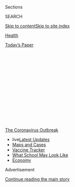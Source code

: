 <div id="app">

<div>

<div>

<div>

<div class="NYTAppHideMasthead css-1q2w90k e1suatyy0">

<div class="section css-ui9rw0 e1suatyy2">

<div class="css-eph4ug er09x8g0">

<div class="css-6n7j50">

</div>

<span class="css-1dv1kvn">Sections</span>

<div class="css-10488qs">

<span class="css-1dv1kvn">SEARCH</span>

</div>

[Skip to content](#site-content)[Skip to site
index](#site-index)

</div>

<div id="masthead-section-label" class="css-1wr3we4 eaxe0e00">

[Health](https://www.nytimes3xbfgragh.onion/section/health)

</div>

<div class="css-10698na e1huz5gh0">

</div>

</div>

<div id="masthead-bar-one" class="section hasLinks css-15hmgas e1csuq9d3">

<div class="css-uqyvli e1csuq9d0">

</div>

<div class="css-1uqjmks e1csuq9d1">

</div>

<div class="css-9e9ivx">

[](https://myaccount.nytimes3xbfgragh.onion/auth/login?response_type=cookie&client_id=vi)

</div>

<div class="css-1bvtpon e1csuq9d2">

[Today’s
Paper](https://www.nytimes3xbfgragh.onion/section/todayspaper)

</div>

</div>

</div>

</div>

<div data-aria-hidden="false">

<div id="site-content" data-role="main">

<div>

<div class="css-1aor85t" style="opacity:0.000000001;z-index:-1;visibility:hidden">

<div class="css-1hqnpie">

<div class="css-epjblv">

<span class="css-17xtcya">[Health](/section/health)</span><span class="css-x15j1o">|</span><span class="css-fwqvlz">Contact
Tracing Is Failing in Many States. Here’s
Why.</span>

</div>

<div class="css-k008qs">

<div class="css-1iwv8en">

<span class="css-18z7m18"></span>

<div>

</div>

</div>

<span class="css-1n6z4y">https://nyti.ms/33cvxqQ</span>

<div class="css-1705lsu">

<div class="css-4xjgmj">

<div class="css-4skfbu" data-role="toolbar" data-aria-label="Social Media Share buttons, Save button, and Comments Panel with current comment count" data-testid="share-tools">

  - 
  - 
  - 
  - 
    
    <div class="css-6n7j50">
    
    </div>

  - 
  - 

</div>

</div>

</div>

</div>

</div>

</div>

<div id="NYT_TOP_BANNER_REGION" class="css-13pd83m">

<div>

<div id="styln-prism-menu-1592847958612" class="section interactive-content interactive-size-medium css-1edisqu">

<div class="css-17ih8de interactive-body">

<div id="scroll-container" class="css-1gj85ro">

[<span class="styln-title-wrap"><span class="css-1pje3qr">The
Coronavirus</span><span class="css-1pje3qr">
Outbreak</span></span>](https://www.nytimes3xbfgragh.onion/news-event/coronavirus?action=click&pgtype=Article&state=default&region=TOP_BANNER&context=storylines_menu)

  - <span class="css-kqxiym" data-emphasize="true">live</span>[Latest
    Updates](https://www.nytimes3xbfgragh.onion/2020/08/01/world/coronavirus-covid-19.html?action=click&pgtype=Article&state=default&region=TOP_BANNER&context=storylines_menu)
  - [Maps and
    Cases](https://www.nytimes3xbfgragh.onion/interactive/2020/us/coronavirus-us-cases.html?action=click&pgtype=Article&state=default&region=TOP_BANNER&context=storylines_menu)
  - [Vaccine
    Tracker](https://www.nytimes3xbfgragh.onion/interactive/2020/science/coronavirus-vaccine-tracker.html?action=click&pgtype=Article&state=default&region=TOP_BANNER&context=storylines_menu)
  - [What School May Look
    Like](https://www.nytimes3xbfgragh.onion/interactive/2020/07/29/us/schools-reopening-coronavirus.html?action=click&pgtype=Article&state=default&region=TOP_BANNER&context=storylines_menu)
  - [Economy](https://www.nytimes3xbfgragh.onion/live/2020/07/31/business/stock-market-today-coronavirus?action=click&pgtype=Article&state=default&region=TOP_BANNER&context=storylines_menu)

</div>

</div>

</div>

</div>

</div>

<div id="top-wrapper" class="css-1sy8kpn">

<div id="top-slug" class="css-l9onyx">

Advertisement

</div>

[Continue reading the main
story](#after-top)

<div class="ad top-wrapper" style="text-align:center;height:100%;display:block;min-height:250px">

<div id="top" class="place-ad" data-position="top" data-size-key="top">

</div>

</div>

<div id="after-top">

</div>

</div>

<div>

<div id="sponsor-wrapper" class="css-1hyfx7x">

<div id="sponsor-slug" class="css-19vbshk">

Supported by

</div>

[Continue reading the main
story](#after-sponsor)

<div id="sponsor" class="ad sponsor-wrapper" style="text-align:center;height:100%;display:block">

</div>

<div id="after-sponsor">

</div>

</div>

<div class="css-186x18t">

</div>

<div class="css-1vkm6nb ehdk2mb0">

# Contact Tracing Is Failing in Many States. Here’s Why.

</div>

Inadequate testing and protracted delays in producing results have
crippled tracking and hampered efforts to contain major outbreaks.

<div class="css-79elbk" data-testid="photoviewer-wrapper">

<div class="css-z3e15g" data-testid="photoviewer-wrapper-hidden">

</div>

<div class="css-1a48zt4 ehw59r15" data-testid="photoviewer-children">

![<span class="css-16f3y1r e13ogyst0" data-aria-hidden="true">Contact
tracing in an office at the Florida Department of Health in Miami-Dade
County in
May.</span><span class="css-cnj6d5 e1z0qqy90" itemprop="copyrightHolder"><span class="css-1ly73wi e1tej78p0">Credit...</span><span><span>Lynne
Sladky/Associated
Press</span></span></span>](https://static01.graylady3jvrrxbe.onion/images/2020/07/28/science/28VIRUS-TRACE3/merlin_173957862_3bc4680a-bae0-43db-bf6a-1888333bef2b-articleLarge.jpg?quality=75&auto=webp&disable=upscale)

</div>

</div>

<div class="css-18e8msd">

<div class="css-vp77d3 epjyd6m0">

<div class="css-1baulvz">

By [<span class="css-1baulvz" itemprop="name">Jennifer
Steinhauer</span>](https://www.nytimes3xbfgragh.onion/by/jennifer-steinhauer)
and [<span class="css-1baulvz last-byline" itemprop="name">Abby
Goodnough</span>](https://www.nytimes3xbfgragh.onion/by/abby-goodnough)

</div>

</div>

  - 
    
    <div class="css-ld3wwf e16638kd2">
    
    July 31,
    2020
    
    </div>

  - 
    
    <div class="css-4xjgmj">
    
    <div class="css-d8bdto" data-role="toolbar" data-aria-label="Social Media Share buttons, Save button, and Comments Panel with current comment count" data-testid="share-tools">
    
      - 
      - 
      - 
      - 
        
        <div class="css-6n7j50">
        
        </div>
    
      - 
      - 
    
    </div>
    
    </div>

</div>

</div>

<div class="section meteredContent css-1r7ky0e" name="articleBody" itemprop="articleBody">

<div class="css-1fanzo5 StoryBodyCompanionColumn">

<div class="css-53u6y8">

In Arizona’s most populated region, the coronavirus is so
[ubiquitous](https://www.azfamily.com/news/continuing_coverage/coronavirus_coverage/contact-tracing-important-but-less-useful-with-spiking-cases-maricopa-county-says/article_57d55328-bb4b-11ea-8718-8b1cf4ab4137.html)
that contact tracers have been unable to reach a fraction of those
infected.

In Austin, Texas, the story is much the same. Just as it is in North
Carolina, where the state’s health secretary recently told state
lawmakers that its tracking program was hiring outside workers to [keep
up](https://www.ncdhhs.gov/news/press-releases/ncdhhs-selects-first-vendors-expand-testing-and-contact-tracing-covid-19)
with a steady rise in cases, as [a number of other
states](https://www.nashp.org/state-approaches-to-contact-tracing-covid-19/)
have done.

Cities in Florida, another state where Covid-19 cases are surging, have
largely[given up on tracking
cases](https://www.nbcmiami.com/news/local/miami-beach-mayor-urges-desantis-to-address-failures-of-floridas-contact-tracing-program/2268324/).[Things
are equally dismal in
California.](https://www.washingtonpost.com/national/coronavirus-ravaged-florida-as-ron-desantis-sidelined-scientists-and-followed-trump/2020/07/25/0b8008da-c648-11ea-b037-f9711f89ee46_story.htmlhttps://calmatters.org/health/coronavirus/2020/07/california-covid-contact-tracers-video-los-angeles/)
And in [New York City’s tracing
program](https://www.nytimes3xbfgragh.onion/2020/07/29/nyregion/new-york-contact-tracing.html),
workers complained of crippling communication and training problems.

Contact tracing, a cornerstone of the public health arsenal to tamp down
the coronavirus across the world, has largely failed in the United
States; the virus’s pervasiveness and major lags in testing have
rendered the system almost pointless. In some regions, large swaths of
the population have refused to participate or cannot even be located,
further hampering health care workers.

</div>

</div>

<div class="css-1fanzo5 StoryBodyCompanionColumn">

<div class="css-53u6y8">

“We are not doing it to the level or extent that it should be done,”
said Steve Adler, the mayor of Austin, echoing the view of many state
and city leaders. “There are three main reasons. One is the sheer number
of people, the second is the delay in getting test results back, the
third is the wide community spread of the disease.”

The
[goal](https://www.cdc.gov/coronavirus/2019-ncov/php/contact-tracing/contact-tracing-plan/contact-tracing.html)of
contact tracing for Covid-19 is to reach people who have spent more than
15 minutes within six feet of an infected person and ask them to
quarantine at home voluntarily for two weeks even if they test negative,
monitoring themselves for symptoms during that time. But few places have
reported systemic success. And from the very beginning of the U.S.
epidemic, states and cities have struggled to detect the prevalence of
the virus because of spotty and sometimes rationed diagnostic testing
and long delays in getting results.

“I think it’s easy to say contact tracing is broken,” said Carolyn
Cannuscio, an expert on the method and an associate professor of family
medicine and community health at the University of Pennsylvania. “It is
broken because so many parts of our prevention system are broken.”

Tracking those exposed is so far behind the virus raging in most places
that many public health officials believe the money and personnel
involved would be better spent on other resources, like increasing test
sites, helping schools prepare for reopening and educating the public
about mask wearing. Some public health experts now believe that, at the
very least, testing and contact tracing need to be scaled back in places
with major outbreaks. In some places, they say the effort may never
succeed.

“Contact tracing is the wrong tool for the wrong job at the wrong time,”
said Dr. David Lakey, the former state health commissioner of Texas who
helped oversee the Ebola response in Dallas in 2014.

</div>

</div>

<div class="css-1fanzo5 StoryBodyCompanionColumn">

<div class="css-53u6y8">

“Back when you had 10 cases here in Texas, it might have been useful,”
said Dr. Lakey, who is now the chief medical officer for the University
of Texas System. “But if you don’t have rapid testing, it is going to be
very difficult in a disease with 40 percent of people asymptomatic. It
is hard to see the benefit of it right
now.”

<div id="NYT_MAIN_CONTENT_1_REGION" class="css-9tf9ac">

<div>

<div id="styln-covid-updates-world" class="section interactive-content interactive-size-medium css-1ftcdic">

<div class="css-17ih8de interactive-body">

<div id="styln-briefing-block" data-asset-id="QXJ0aWNsZTpueXQ6Ly9hcnRpY2xlLzhiMjRmNTQ0LWVhMmUtNTlmNC1hMDZiLTM0YWI3YTlmN2E4YQ==">

<div class="briefing-block-header-section">

# [Latest Updates: Global Coronavirus Outbreak](https://www.nytimes3xbfgragh.onion/2020/08/01/world/coronavirus-covid-19.html?action=click&pgtype=Article&state=default&region=MAIN_CONTENT_1&context=storylines_live_updates)

<div class="briefing-block-ts">

Updated 2020-08-01T19:08:55.687Z

</div>

</div>

  - [Top officials work to break impasse over jobless
    benefit.](https://www.nytimes3xbfgragh.onion/2020/08/01/world/coronavirus-covid-19.html?action=click&pgtype=Article&state=default&region=MAIN_CONTENT_1&context=storylines_live_updates#link-3ac56579)
  - [The virus picks up dangerous speed in the Midwest, and in areas
    that had seen
    success.](https://www.nytimes3xbfgragh.onion/2020/08/01/world/coronavirus-covid-19.html?action=click&pgtype=Article&state=default&region=MAIN_CONTENT_1&context=storylines_live_updates#link-8796723)
  - [Thousands in Berlin protest Germany’s coronavirus
    measures.](https://www.nytimes3xbfgragh.onion/2020/08/01/world/coronavirus-covid-19.html?action=click&pgtype=Article&state=default&region=MAIN_CONTENT_1&context=storylines_live_updates#link-25930521)

<div class="briefing-block-footer">

<div class="briefing-block-footer-meta">

[See more
updates](https://www.nytimes3xbfgragh.onion/2020/08/01/world/coronavirus-covid-19.html?action=click&pgtype=Article&state=default&region=MAIN_CONTENT_1&context=storylines_live_updates)

</div>

<div class="briefing-block-briefinglinks">

<span>More live coverage:</span>
[Markets](https://www.nytimes3xbfgragh.onion/live/2020/07/31/business/stock-market-today-coronavirus?action=click&pgtype=Article&state=default&region=MAIN_CONTENT_1&context=storylines_live_updates)

</div>

</div>

</div>

</div>

</div>

</div>

</div>

Dr. Thomas R. Frieden, a former director of the C.D.C. who is a strong
advocate for robust contact tracing programs, largely agreed that it is
impossible to do meaningful or substantial contact tracing with huge
numbers of cases. He noted that when testing results lag as much as they
have, it becomes almost impossible to keep up with the high volume of
infected individuals and those who have been in contact with them.

“At some point when your cases are very high, you have to dial back your
testing and contact tracing,” said Dr. Frieden, who now runs Resolve to
Save Lives, a nonprofit health advocacy initiative. “We may be in that
situation in some parts of the country today.”

</div>

</div>

<div class="css-79elbk" data-testid="photoviewer-wrapper">

<div class="css-z3e15g" data-testid="photoviewer-wrapper-hidden">

</div>

<div class="css-1a48zt4 ehw59r15" data-testid="photoviewer-children">

![<span class="css-16f3y1r e13ogyst0" data-aria-hidden="true">Lines for
Covid testing in Los Angeles last
week.</span><span class="css-cnj6d5 e1z0qqy90" itemprop="copyrightHolder"><span class="css-1ly73wi e1tej78p0">Credit...</span><span>Philip
Cheung for The New York
Times</span></span>](https://static01.graylady3jvrrxbe.onion/images/2020/07/28/science/28VIRUS-TRACE2/28VIRUS-TRACE2-articleLarge.jpg?quality=75&auto=webp&disable=upscale)

</div>

</div>

<div class="css-1fanzo5 StoryBodyCompanionColumn">

<div class="css-53u6y8">

Others argue that contact tracing efforts around the country are still
nascent, and many workers fanning out in particular zones are still too
inexperienced to call it quits. These experts contend that tracking
remains an important mechanism that can help as flare-ups continue over
the next year and beyond.

[Crystal
Watson](https://www.centerforhealthsecurity.org/our-people/C%20Watson/),
a risk-assessment specialist at the Center for Health Security at the
Johns Hopkins Bloomberg School of Public Health, said she had hoped more
contact tracers would be trained and in place before states started
reopening. For now, she expects it to be feasible only in Massachusetts,
New York, North Dakota and the District of Columbia. Massachusetts,
where the nonprofit group Partners in Health leads the efforts, has done
particularly well.

</div>

</div>

<div>

</div>

<div class="css-1fanzo5 StoryBodyCompanionColumn">

<div class="css-53u6y8">

Contact tracing has been used as a tool for hundreds of years to contain
diseases like
[tuberculosis](https://www.who.int/tb/areas-of-work/laboratory/contact-investigation/en/),
yellow fever and Ebola. A rudimentary form was even used to track [the
route](https://theconversation.com/contact-tracing-how-physicians-used-it-500-years-ago-to-control-the-bubonic-plague-139248)
of a syphilis outbreak in the 16th century. Countries like [South
Korea](https://www.forbes.com/sites/alexandrasternlicht/2020/04/30/south-koreas-widespread-testing-and-contact-tracing-lead-to-first-day-with-no-new-cases/),[Ireland](https://www.theguardian.com/world/2020/jul/20/cheap-popular-and-it-works-irelands-contact-tracing-app-success?CMP=Share_iOSApp_Other)
and
[Australia](https://www.aei.org/technology-and-innovation/a-tale-of-two-contact-tracing-apps-lessons-from-australia-and-new-zealand/)
used the method to successfully control the spread of the coronavirus,
too.

</div>

</div>

<div class="css-1fanzo5 StoryBodyCompanionColumn">

<div class="css-53u6y8">

The C.D.C. has [sent about $11
billion](https://www.hhs.gov/about/news/2020/05/18/hhs-delivers-funding-to-expand-testing-capacity-for-states-territories-tribes.html)
in relief funds to states and local jurisdictions for expanding
coronavirus testing and contact tracing. A survey of state health
departments [by National Public
Radio](https://www.npr.org/sections/health-shots/2020/06/18/879787448/as-states-reopen-do-they-have-the-workforce-they-need-to-stop-coronavirus-outbre)
last month found they had roughly 37,000 contact tracers in place, with
an additional 31,000 in reserve for when they would be needed. The work
force — a mix of government employees, volunteers and contract workers
hired by outside companies or nonprofit organizations — still falls
short of the 100,000 people that the C.D.C. has recommended.

The contact tracers, whose training varies considerably in length and
content depending on what state they are in, have struggled to keep up
with the rising number of cases.

“The challenge is that we are not dealing with ones and twos,” said Fran
Phillips, a deputy Secretary for Public Health for Maryland, a state
that has largely kept the virus in check but still faces over 900 new
cases daily. For every new case, there are several if not dozens of
people to contact, especially in large cities, which further strains the
system.

Contact tracing generally works best, public health experts say, when a
disease is easily detected from its onset. That is often impossible with
the coronavirus because a large percentage of those infected have no
symptoms.

“When you have a situation in which there are so many people who are
asymptomatic,” said Dr. Anthony Fauci, the director of the National
Institute of Allergy and Infectious Diseases, at a recent Milken
Institute event, “that makes that that much more difficult, which is the
reason you wanted to get it from the beginning and nip it in the bud.
Once you get what they call the logarithmic increase, then it becomes
very difficult to do contact tracing. It’s not going well.”

Perhaps most harmful to the effort have been the persistent delays in
getting the results of diagnostic tests. Often by the time an individual
tests positive, it’s too late for the health care workers tracking that
person to do anything.

</div>

</div>

<div class="css-1fanzo5 StoryBodyCompanionColumn">

<div class="css-53u6y8">

“It’s a race against time,” Ms. Phillips said. “And if we have lost days
and days of infectious period because we didn’t get a lab result back,
that really diminishes our ability to do contact tracing.” In Maryland,
like many states, some labs are taking as long as nine days to turn
around results. “We are getting some assurances from national
manufacturers this lag is short term,” she said. “I am not confident.”

In contrast, when sports teams and staff of the White House test people
constantly, with fast turnarounds, contact tracing is i[nstant and
effective.](https://www.nbcnews.com/politics/white-house/white-house-executive-office-cafeteria-closed-after-positive-coronavirus-test-n1234662?cid=sm_npd_nn_tw_ma)

<div id="NYT_MAIN_CONTENT_3_REGION" class="css-9tf9ac">

<div>

<div id="styln-prism-freeform-1594220623585" class="section interactive-content interactive-size-medium css-1ftcdic">

<div class="css-17ih8de interactive-body">

<div id="prism-freeform-block-62021" class="css-19mumt8" data-role="complementary" data-storyline="The Coronavirus Outbreak" data-truncated="true" tabindex="0">

<div class="css-a8d9oz">

<div class="css-eb027h">

[](https://www.nytimes3xbfgragh.onion/news-event/coronavirus?action=click&pgtype=Article&state=default&region=MAIN_CONTENT_3&context=storylines_faq)

### The Coronavirus Outbreak ›

#### Frequently Asked Questions

Updated July 27, 2020

  - #### Should I refinance my mortgage?
    
      - [It could be a good
        idea,](https://www.nytimes3xbfgragh.onion/article/coronavirus-money-unemployment.html?action=click&pgtype=Article&state=default&region=MAIN_CONTENT_3&context=storylines_faq)
        because mortgage rates have [never been
        lower.](https://www.nytimes3xbfgragh.onion/2020/07/16/business/mortgage-rates-below-3-percent.html?action=click&pgtype=Article&state=default&region=MAIN_CONTENT_3&context=storylines_faq)
        Refinancing requests have pushed mortgage applications to some
        of the highest levels since 2008, so be prepared to get in line.
        But defaults are also up, so if you’re thinking about buying a
        home, be aware that some lenders have tightened their standards.

  - #### What is school going to look like in September?
    
      - It is unlikely that many schools will return to a normal
        schedule this fall, requiring the grind of [online
        learning](https://www.nytimes3xbfgragh.onion/2020/06/05/us/coronavirus-education-lost-learning.html?action=click&pgtype=Article&state=default&region=MAIN_CONTENT_3&context=storylines_faq),
        [makeshift child
        care](https://www.nytimes3xbfgragh.onion/2020/05/29/us/coronavirus-child-care-centers.html?action=click&pgtype=Article&state=default&region=MAIN_CONTENT_3&context=storylines_faq)
        and [stunted
        workdays](https://www.nytimes3xbfgragh.onion/2020/06/03/business/economy/coronavirus-working-women.html?action=click&pgtype=Article&state=default&region=MAIN_CONTENT_3&context=storylines_faq)
        to continue. California’s two largest public school districts —
        Los Angeles and San Diego — said on July 13, that [instruction
        will be remote-only in the
        fall](https://www.nytimes3xbfgragh.onion/2020/07/13/us/lausd-san-diego-school-reopening.html?action=click&pgtype=Article&state=default&region=MAIN_CONTENT_3&context=storylines_faq),
        citing concerns that surging coronavirus infections in their
        areas pose too dire a risk for students and teachers. Together,
        the two districts enroll some 825,000 students. They are the
        largest in the country so far to abandon plans for even a
        partial physical return to classrooms when they reopen in
        August. For other districts, the solution won’t be an
        all-or-nothing approach. [Many
        systems](https://bioethics.jhu.edu/research-and-outreach/projects/eschool-initiative/school-policy-tracker/),
        including the nation’s largest, New York City, are devising
        [hybrid
        plans](https://www.nytimes3xbfgragh.onion/2020/06/26/us/coronavirus-schools-reopen-fall.html?action=click&pgtype=Article&state=default&region=MAIN_CONTENT_3&context=storylines_faq)
        that involve spending some days in classrooms and other days
        online. There’s no national policy on this yet, so check with
        your municipal school system regularly to see what is happening
        in your community.

  - #### Is the coronavirus airborne?
    
      - The coronavirus [can stay aloft for hours in tiny droplets in
        stagnant
        air](https://www.nytimes3xbfgragh.onion/2020/07/04/health/239-experts-with-one-big-claim-the-coronavirus-is-airborne.html?action=click&pgtype=Article&state=default&region=MAIN_CONTENT_3&context=storylines_faq),
        infecting people as they inhale, mounting scientific evidence
        suggests. This risk is highest in crowded indoor spaces with
        poor ventilation, and may help explain super-spreading events
        reported in meatpacking plants, churches and restaurants. [It’s
        unclear how often the virus is
        spread](https://www.nytimes3xbfgragh.onion/2020/07/06/health/coronavirus-airborne-aerosols.html?action=click&pgtype=Article&state=default&region=MAIN_CONTENT_3&context=storylines_faq)
        via these tiny droplets, or aerosols, compared with larger
        droplets that are expelled when a sick person coughs or sneezes,
        or transmitted through contact with contaminated surfaces, said
        Linsey Marr, an aerosol expert at Virginia Tech. Aerosols are
        released even when a person without symptoms exhales, talks or
        sings, according to Dr. Marr and more than 200 other experts,
        who [have outlined the evidence in an open letter to the World
        Health
        Organization](https://academic.oup.com/cid/article/doi/10.1093/cid/ciaa939/5867798).

  - #### What are the symptoms of coronavirus?
    
      - Common symptoms [include fever, a dry cough, fatigue and
        difficulty breathing or shortness of
        breath.](https://www.nytimes3xbfgragh.onion/article/symptoms-coronavirus.html?action=click&pgtype=Article&state=default&region=MAIN_CONTENT_3&context=storylines_faq)
        Some of these symptoms overlap with those of the flu, making
        detection difficult, but runny noses and stuffy sinuses are less
        common. [The C.D.C. has
        also](https://www.nytimes3xbfgragh.onion/2020/04/27/health/coronavirus-symptoms-cdc.html?action=click&pgtype=Article&state=default&region=MAIN_CONTENT_3&context=storylines_faq)
        added chills, muscle pain, sore throat, headache and a new loss
        of the sense of taste or smell as symptoms to look out for. Most
        people fall ill five to seven days after exposure, but symptoms
        may appear in as few as two days or as many as 14 days.

  - #### Does asymptomatic transmission of Covid-19 happen?
    
      - So far, the evidence seems to show it does. A widely cited
        [paper](https://www.nature.com/articles/s41591-020-0869-5)
        published in April suggests that people are most infectious
        about two days before the onset of coronavirus symptoms and
        estimated that 44 percent of new infections were a result of
        transmission from people who were not yet showing symptoms.
        Recently, a top expert at the World Health Organization stated
        that transmission of the coronavirus by people who did not have
        symptoms was “very rare,” [but she later walked back that
        statement.](https://www.nytimes3xbfgragh.onion/2020/06/09/world/coronavirus-updates.html?action=click&pgtype=Article&state=default&region=MAIN_CONTENT_3&context=storylines_faq#link-1f302e21)

<div id="styln-survey-component-62021" class="styln-survey-component" data-surveyname="faq" data-surveystoryline="coronavirus">

</div>

</div>

<div class="css-6mllg9">

</div>

<div class="css-pmm6ed">

<span class="css-5gimkt"></span>

</div>

</div>

</div>

</div>

</div>

</div>

</div>

Even as health care workers leap over these hurdles, they are also
finding that it can be difficult not just to reach people who were
potentially exposed to the virus but to get them to cooperate. Sometimes
there is no good phone number, and in the cellphone era, unrecognized
numbers are often ignored; 25 percent of those called in Maryland don’t
pick up. Others, suspicious of contact tracers or fueled by
[misinformation about
them](https://www.npr.org/sections/health-shots/2020/07/14/890628203/conspiracy-theories-aside-heres-what-contact-tracers-really-do),
decline to cooperate, a stark contrast with places like Germany where
compliance with contact tracers is viewed as a civic duty.

In Florida’s Miami-Dade County, contact tracers employed by the state
have reached only 18 percent of those infected over the last two weeks,
according to Mayor Dan Gelber of Miami Beach; many of the others were
never even called. Mr. Gelber [wrote a
letter](https://twitter.com/CBoomerVazquez/status/1287841499422629889?ref_src=twsrc%5Etfw%7Ctwcamp%5Etweetembed%7Ctwterm%5E1287850787830468613%7Ctwgr%5E&ref_url=https%3A%2F%2Fwww.local10.com%2Fnews%2Flocal%2F2020%2F07%2F27%2Fcoronavirus-in-miami-dade-contact-tracing-failures-and-talk-of-how-to-spend-federal-money%2F)
to Gov. Ron DeSantis on Monday decrying the state of the program.

“You think it’s a natural situation where people will say, ‘Oh of
course, I’ll cooperate,’” Dr. Fauci said. “But there’s such pushback on
authority, on government, on all kinds of things like that. It makes it
very
complicated.”

</div>

</div>

<div class="css-79elbk" data-testid="photoviewer-wrapper">

<div class="css-z3e15g" data-testid="photoviewer-wrapper-hidden">

</div>

<div class="css-1a48zt4 ehw59r15" data-testid="photoviewer-children">

<div class="css-1xdhyk6 erfvjey0">

<span class="css-1ly73wi e1tej78p0">Image</span>

<div class="css-zjzyr8">

<div data-testid="lazyimage-container" style="height:217.82222222222222px">

</div>

</div>

</div>

<span class="css-16f3y1r e13ogyst0" data-aria-hidden="true">A list of
confirmed coronavirus cases at the Salt Lake County health department in
May.</span><span class="css-cnj6d5 e1z0qqy90" itemprop="copyrightHolder"><span class="css-1ly73wi e1tej78p0">Credit...</span><span>Rick
Bowmer/Associated Press</span></span>

</div>

</div>

<div class="css-1fanzo5 StoryBodyCompanionColumn">

<div class="css-53u6y8">

In Seattle, tracers found 80 percent of the people they reached [were
not in
quarantine](https://komonews.com/news/coronavirus/only-1-in-5-isolating-when-covid-symptoms-develop-king-county-says),
even if they had symptoms. And there is little appetite in the United
States for intrusive technology, such as electronic bracelets or
obligatory phone GPS signals, that has worked well for contact tracing
in parts of Asia. Although Americans are free to cross state lines, no
national tracing program exists.

</div>

</div>

<div class="css-1fanzo5 StoryBodyCompanionColumn">

<div class="css-53u6y8">

“We need federal leadership for standards and privacy safeguards, and I
don’t see that happening,” said [Dr. Luciana
Borio](http://leighbureau.com/speakers/lborio), a former director of
medical and biodefense preparedness at the National Security Council.

Many epidemiologists believe fixing the program in the United States to
combat and contain the coronavirus outbreaks is essential.

**“**We have to start by supporting people in getting tested, which
means making it easy enough for those exposed to someone or has symptoms
to just show up and not worry about a doctor’s order,” Ms. Cannuscio
said. “People in the Covid era have a hard time telling you what day it
is.”

Dr. Joia Mukherjee, the chief medical officer at Partners in Health, the
group in charge of the Massachusetts effort, outlined the principles her
group insisted on: Tracers must come from the hardest-hit communities
and be able to speak Spanish, Haitian Creole or whatever language the
communities do.

Every tracer must be paid, not a volunteer. And Massachusetts had to put
in enough money to let the tracers “support” anyone expected to
self-quarantine.

“We ask: Do you need food? Infant formula? Diapers? Cab fare?
Unemployment insurance? And we help them get it,” Dr. Mukherjee said.
“That way people feel it’s care, not surveillance.”

Dr. Marcus Plescia, the chief medical officer at the Association of
State and Territorial Health Officials, said that despite the failures
so far, it was too soon to surrender. States need more time to build up
a tracing work force and the infrastructure to do it well, he said, and
Americans need to grow more comfortable with the concept, similar to
becoming accustomed to wearing masks.

</div>

</div>

<div class="css-1fanzo5 StoryBodyCompanionColumn">

<div class="css-53u6y8">

Dr. William Foege, a former director of the C.D.C., [said
recently](https://www.nytimes3xbfgragh.onion/2020/05/23/sunday-review/coronavirus-contact-tracing.html)
that effective tracers should be “psychiatrists, detectives and problem
solvers all at once,” and that will also take time for many who are new
to the job.

But in the meantime, Dr. Plescia said, even finding a fraction of cases
through contact tracing will help slow the virus’s spread.

“We don’t have to strive for perfection on this,” Dr. Plescia said.
“It’s a heavy lift and it’s going to take some time. We need to hang
in there and keep at it.”

Donald G. McNeil Jr. contributed reporting to this article.

</div>

</div>

<div>

</div>

</div>

<div>

</div>

<div>

</div>

<div>

</div>

<div>

<div id="bottom-wrapper" class="css-1ede5it">

<div id="bottom-slug" class="css-l9onyx">

Advertisement

</div>

[Continue reading the main
story](#after-bottom)

<div id="bottom" class="ad bottom-wrapper" style="text-align:center;height:100%;display:block;min-height:90px">

</div>

<div id="after-bottom">

</div>

</div>

</div>

</div>

</div>

## Site Index

<div>

</div>

## Site Information Navigation

  - [© <span>2020</span> <span>The New York Times
    Company</span>](https://help.nytimes3xbfgragh.onion/hc/en-us/articles/115014792127-Copyright-notice)

<!-- end list -->

  - [NYTCo](https://www.nytco.com/)
  - [Contact
    Us](https://help.nytimes3xbfgragh.onion/hc/en-us/articles/115015385887-Contact-Us)
  - [Work with us](https://www.nytco.com/careers/)
  - [Advertise](https://nytmediakit.com/)
  - [T Brand Studio](http://www.tbrandstudio.com/)
  - [Your Ad
    Choices](https://www.nytimes3xbfgragh.onion/privacy/cookie-policy#how-do-i-manage-trackers)
  - [Privacy](https://www.nytimes3xbfgragh.onion/privacy)
  - [Terms of
    Service](https://help.nytimes3xbfgragh.onion/hc/en-us/articles/115014893428-Terms-of-service)
  - [Terms of
    Sale](https://help.nytimes3xbfgragh.onion/hc/en-us/articles/115014893968-Terms-of-sale)
  - [Site
    Map](https://spiderbites.nytimes3xbfgragh.onion)
  - [Help](https://help.nytimes3xbfgragh.onion/hc/en-us)
  - [Subscriptions](https://www.nytimes3xbfgragh.onion/subscription?campaignId=37WXW)

</div>

</div>

</div>

</div>
